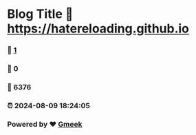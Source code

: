 # Blog Title :link: https://hatereloading.github.io 
### :page_facing_up: [1](https://hatereloading.github.io/tag.html) 
### :speech_balloon: 0 
### :hibiscus: 6376 
### :alarm_clock: 2024-08-09 18:24:05 
### Powered by :heart: [Gmeek](https://github.com/Meekdai/Gmeek)
